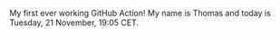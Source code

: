 My first ever working GitHub Action!
My name is Thomas and today is Tuesday, 21 November, 19:05 CET. 
